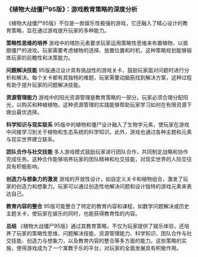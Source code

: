 ### 《植物大战僵尸95版》：游戏教育策略的深度分析

《植物大战僵尸95版》不仅是一款娱乐性极强的游戏，它还融入了精心设计的教育策略，旨在通过游戏提升玩家的多种能力。

**策略性思维的培养**
游戏中的塔防元素要求玩家运用策略性思维来布置植物，以抵御僵尸的进攻。玩家需要考虑植物的选择、放置位置和时机，这种策略规划能够锻炼玩家的前瞻性和决策能力。

**问题解决技能**
95版通过设计具有挑战性的游戏关卡，鼓励玩家面对问题时进行分析和解决。每个关卡都有其独特的难题，玩家需要动脑筋找到解决方案，这种过程有助于提升玩家的问题解决技能。

**资源管理能力**
游戏中的阳光资源管理是教育策略的一部分。玩家必须合理分配阳光，以购买和种植植物。这种资源管理的实践能够帮助玩家学习如何在有限资源下做出最优选择。

**科学知识与现实联系**
95版中的植物和僵尸设计融入了生物学元素，使玩家在游戏中间接学习到关于植物和生态系统的科学知识。此外，游戏也通过各种主题和元素与现实世界建立联系。

**团队合作与社交技能**
多人游戏模式鼓励玩家进行团队合作，共同制定战略和协作完成任务。这种合作能够培养玩家的团队精神和社交技能，对现实世界的人际交往具有积极影响。

**创造力与想象力的激发**
游戏的开放性设计，如自定义关卡和植物组合，激发了玩家的创造力和想象力。玩家可以通过创造性地解决问题和设计独特的游戏元素来表达自己。

**教育内容的整合**
95版可能整合了特定的教育内容和课程，如数学问题解决或历史主题关卡，使玩家在娱乐的同时，也能获得教育性的内容。

**总结**
《植物大战僵尸95版》通过其教育策略，不仅为玩家提供了娱乐体验，还培养了玩家的策略性思维、问题解决技能、资源管理能力、科学知识、团队合作与社交技能、创造力与想象力，以及教育内容的整合等多方面的能力。这些策略的实施，使得游戏成为了一个寓教于乐的平台，对玩家的全面发展具有积极作用。